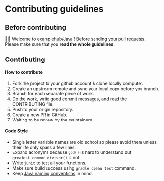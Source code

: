 # Contributing guidelines

## Before contributing

👏👏 Welcome to [examplehub/Java](https://github.com/examplehub/Java) ! Before sending your pull requests. Please make sure that you **read the whole guidelines**.

## Contributing

#### How to contribute
1. Fork the project to your github account & clone locally computer.
2. Create an upstream remote and sync your local copy before you branch.
3. Branch for each separate piece of work.
4. Do the work, write good commit messages, and read the CONTRIBUTING file.
5. Push to your origin repository.
6. Create a new PR in GitHub.
7. Waiting to be review by the maintainers.

#### Code Style
* Single letter variable names are old school so please avoid them unless their life only spans a few lines.
* Expand acronyms because `gcd()` is hard to understand but `greatest_common_divisor()` is not.
* Write `junit` to test all your functions.
* Make sure build success using `gradle clean test` command.
* Keep [Java naming conventions](https://www.oracle.com/java/technologies/javase/codeconventions-namingconventions.html) in mind.